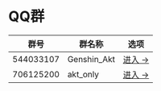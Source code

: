 # QQ群
| 群号 | 群名称 | 选项 |
| ----- | ----- | ----- |
| 544033107 | Genshin_Akt | [进入 ->](./544033107) |
| 706125200 | akt_only | [进入 ->](./706125200) |
